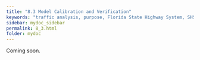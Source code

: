 ```yaml
---
title: "8.3	Model Calibration and Verification"
keywords: "traffic analysis, purpose, Florida State Highway System, SHS"
sidebar: mydoc_sidebar
permalink: 8_3.html
folder: mydoc
---
```


<p>
  Coming soon.
</p>